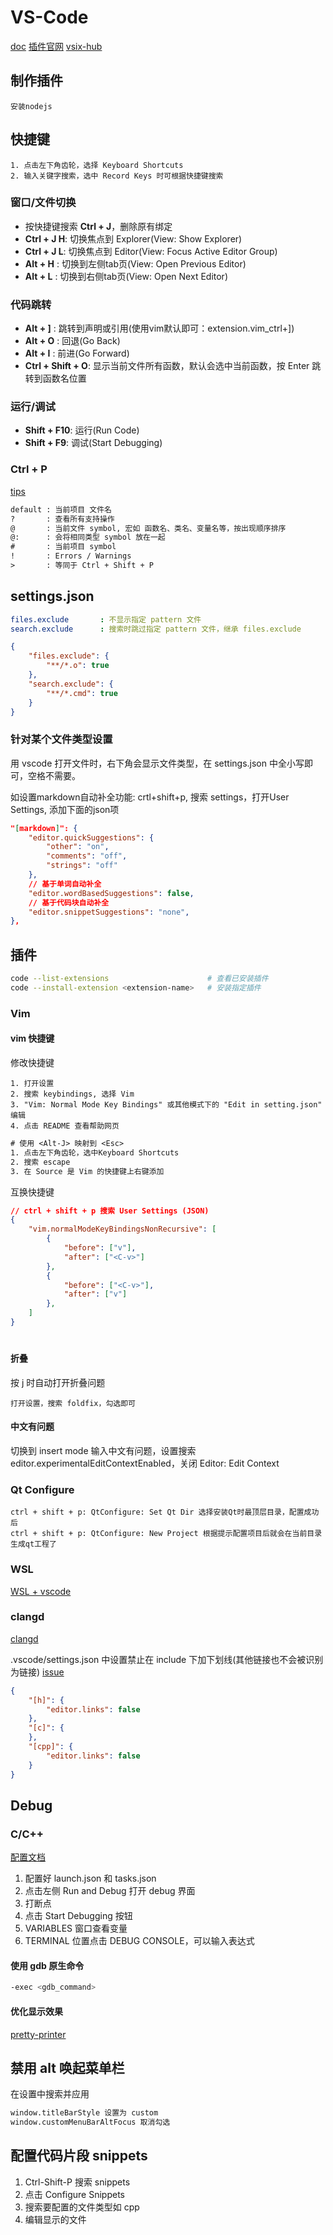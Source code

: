 
# VS-Code

[doc](https://code.visualstudio.com/docs)
[插件官网](https://marketplace.visualstudio.com/vscode)
[vsix-hub](https://www.vsixhub.com)

## 制作插件

```text
安装nodejs
```

## 快捷键

```text
1. 点击左下角齿轮，选择 Keyboard Shortcuts
2. 输入关键字搜索，选中 Record Keys 时可根据快捷键搜索
```

### 窗口/文件切换

* 按快捷键搜索 **Ctrl + J**，删除原有绑定
* **Ctrl + J H**: 切换焦点到 Explorer(View: Show Explorer)
* **Ctrl + J L**: 切换焦点到 Editor(View: Focus Active Editor Group)
* **Alt + H**   : 切换到左侧tab页(View: Open Previous Editor)
* **Alt + L**   : 切换到右侧tab页(View: Open Next Editor)

### 代码跳转

* **Alt + ]**   : 跳转到声明或引用(使用vim默认即可：extension.vim_ctrl+])
* **Alt + O**   : 回退(Go Back)
* **Alt + I**   : 前进(Go Forward)
* **Ctrl + Shift + O**: 显示当前文件所有函数，默认会选中当前函数，按 Enter 跳转到函数名位置

### 运行/调试

* **Shift + F10**: 运行(Run Code)
* **Shift + F9**: 调试(Start Debugging)

### Ctrl + P

[tips](https://code.visualstudio.com/docs/getstarted/tips-and-tricks)

```txt
default : 当前项目 文件名
?       : 查看所有支持操作
@       : 当前文件 symbol, 宏如 函数名、类名、变量名等，按出现顺序排序
@:      : 会将相同类型 symbol 放在一起
#       : 当前项目 symbol
!       : Errors / Warnings
>       : 等同于 Ctrl + Shift + P
```

## settings.json

```yml
files.exclude       : 不显示指定 pattern 文件
search.exclude      : 搜索时跳过指定 pattern 文件，继承 files.exclude
```

```json
{
    "files.exclude": {
        "**/*.o": true
    },
    "search.exclude": {
        "**/*.cmd": true
    }
}
```

### 针对某个文件类型设置

用 vscode 打开文件时，右下角会显示文件类型，在 settings.json 中全小写即可，空格不需要。

如设置markdown自动补全功能: crtl+shift+p, 搜索 settings，打开User Settings, 添加下面的json项

```json
"[markdown]": {
    "editor.quickSuggestions": {
        "other": "on",
        "comments": "off",
        "strings": "off"
    },
    // 基于单词自动补全
    "editor.wordBasedSuggestions": false,
    // 基于代码块自动补全
    "editor.snippetSuggestions": "none",
},
```

## 插件

```sh
code --list-extensions                      # 查看已安装插件
code --install-extension <extension-name>   # 安装指定插件
```

### Vim

#### vim 快捷键

修改快捷键

```text
1. 打开设置
2. 搜索 keybindings, 选择 Vim
3. "Vim: Normal Mode Key Bindings" 或其他模式下的 "Edit in setting.json" 编辑
4. 点击 README 查看帮助网页
```

```txt
# 使用 <Alt-J> 映射到 <Esc>
1. 点击左下角齿轮，选中Keyboard Shortcuts
2. 搜索 escape
3. 在 Source 是 Vim 的快捷键上右键添加
```

互换快捷键

```json
// ctrl + shift + p 搜索 User Settings (JSON)
{
    "vim.normalModeKeyBindingsNonRecursive": [
        {
            "before": ["v"],
            "after": ["<C-v>"]
        },
        {
            "before": ["<C-v>"],
            "after": ["v"]
        },
    ]
}
```

<h1 id="vim-foldopen"></h1>

#### 折叠

按 j 时自动打开折叠问题

```text
打开设置，搜索 foldfix，勾选即可
```

#### 中文有问题

切换到 insert mode 输入中文有问题，设置搜索 editor.experimentalEditContextEnabled，关闭 Editor: Edit Context

### Qt Configure

```text
ctrl + shift + p: QtConfigure: Set Qt Dir 选择安装Qt时最顶层目录，配置成功后
ctrl + shift + p: QtConfigure: New Project 根据提示配置项目后就会在当前目录生成qt工程了
```

### WSL

[WSL + vscode](https://zhuanlan.zhihu.com/p/409547049)

### clangd

[clangd](../program_language/c-cpp/clang.md#clangd)

.vscode/settings.json 中设置禁止在 include 下加下划线(其他链接也不会被识别为链接)
[issue](https://github.com/clangd/clangd/issues/630)

```json
{
    "[h]": {
        "editor.links": false
    },
    "[c]": {
    },
    "[cpp]": {
        "editor.links": false
    }
}
```

## Debug

### C/C++

[配置文档](https://code.visualstudio.com/docs/cpp/launch-json-reference)

1. 配置好 launch.json 和 tasks.json
2. 点击左侧 Run and Debug 打开 debug 界面
3. 打断点
4. 点击 Start Debugging 按钮
5. VARIABLES 窗口查看变量
6. TERMINAL 位置点击 DEBUG CONSOLE，可以输入表达式

#### 使用 gdb 原生命令

```sh
-exec <gdb_command>
```

#### 优化显示效果

[pretty-printer](../program_language/c-cpp/gdb调试.md#pretty-printer)

## 禁用 alt 唤起菜单栏

在设置中搜索并应用

```txt
window.titleBarStyle 设置为 custom
window.customMenuBarAltFocus 取消勾选
```

## 配置代码片段 snippets

1. Ctrl-Shift-P 搜索 snippets
2. 点击 Configure Snippets
3. 搜索要配置的文件类型如 cpp
4. 编辑显示的文件
